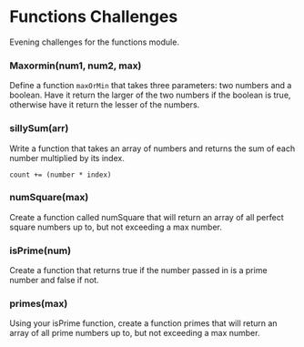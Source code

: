 # Functions Challenges

Evening challenges for the functions module.

### Maxormin(num1, num2, max)

Define a function ```maxOrMin``` that takes three parameters: two numbers and a boolean.  Have it return the larger of the two numbers if the boolean is true, otherwise have it return the lesser of the numbers.

### sillySum(arr)

Write a function that takes an array of numbers and returns the sum of each number multiplied by its index.

```count += (number * index)```

### numSquare(max)

Create a function called numSquare that will return an array of all perfect square numbers up to, but not exceeding a max number.

### isPrime(num)

Create a function that returns true if the number passed in is a prime number and false if not.

### primes(max)

Using your isPrime function, create a function primes that will return an array of all prime numbers up to, but not exceeding a max number.
